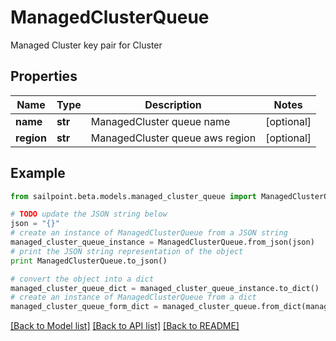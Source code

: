 # ManagedClusterQueue

Managed Cluster key pair for Cluster

## Properties

Name | Type | Description | Notes
------------ | ------------- | ------------- | -------------
**name** | **str** | ManagedCluster queue name | [optional] 
**region** | **str** | ManagedCluster queue aws region | [optional] 

## Example

```python
from sailpoint.beta.models.managed_cluster_queue import ManagedClusterQueue

# TODO update the JSON string below
json = "{}"
# create an instance of ManagedClusterQueue from a JSON string
managed_cluster_queue_instance = ManagedClusterQueue.from_json(json)
# print the JSON string representation of the object
print ManagedClusterQueue.to_json()

# convert the object into a dict
managed_cluster_queue_dict = managed_cluster_queue_instance.to_dict()
# create an instance of ManagedClusterQueue from a dict
managed_cluster_queue_form_dict = managed_cluster_queue.from_dict(managed_cluster_queue_dict)
```
[[Back to Model list]](../README.md#documentation-for-models) [[Back to API list]](../README.md#documentation-for-api-endpoints) [[Back to README]](../README.md)


